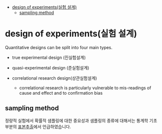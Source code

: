 <!-- @import "[TOC]" {cmd="toc" depthFrom=1 depthTo=6 orderedList=false} -->

- [design of experiments(실험 설계)](#design-of-experiments실험-설계)
  - [sampling method](#sampling-method)

# design of experiments(실험 설계)

Quantitative designs can be split into four main types.

- true experimental design (진실험설계)

- quasi-experimental design (준실험설계)

- correlational research design(상관실험설계)
  - correlational research is particularly vulnerable to mis-readings of cause and effect and to confirmation bias

## sampling method

정량적 실험에서 확률적 샘플링에 대한 중요성과 샘플링의 종류에 대해서는 통계학 기초 부분의 [표본추출](../../ch01-basic-statistics/04_표본추출/README.md/#01-표본-추출sampling)에서 언급하였습니다.
